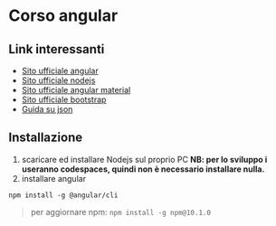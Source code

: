 # Corso angular

## Link interessanti

- [Sito ufficiale angular](https://angular.io/)
- [Sito ufficiale nodejs](https://nodejs.org/it)
- [Sito ufficiale angular material](https://material.angular.io/)
- [Sito ufficiale bootstrap](https://getbootstrap.com/)
- [Guida su json](https://www.json.org/json-it.html)

## Installazione
1. scaricare ed installare Nodejs sul proprio PC **NB: per lo sviluppo i useranno codespaces, quindi non è necessario installare nulla.**
2. installare angular
```
npm install -g @angular/cli
```
> per aggiornare npm: `npm install -g npm@10.1.0`
